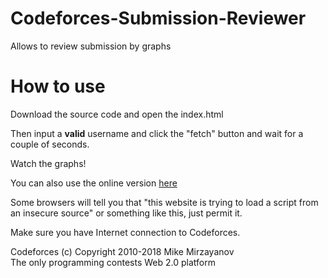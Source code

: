 # Codeforces-Submission-Reviewer
Allows to review submission by graphs
# How to use
Download the source code and open the index.html

Then input a **valid** username and click the "fetch" button and wait for a couple of seconds.

Watch the graphs!

You can also use the online version [here](https://xiaogenintendo.github.io/Codeforces-Submission-Reviewer/)

Some browsers will tell you that "this website is trying to load a script from an insecure source" or something like this, just permit it.

Make sure you have Internet connection to Codeforces.

Codeforces (c) Copyright 2010-2018 Mike Mirzayanov <br/>
The only programming contests Web 2.0 platform

